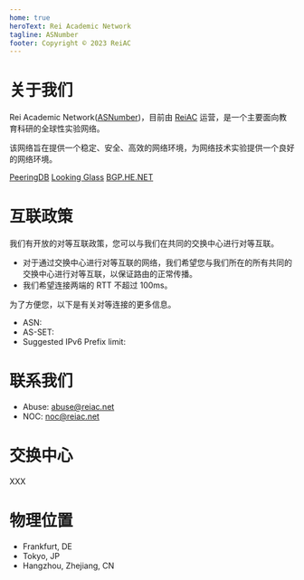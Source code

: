 ```yaml
---
home: true
heroText: Rei Academic Network
tagline: ASNumber
footer: Copyright © 2023 ReiAC
---
```


# 关于我们
Rei Academic Network([ASNumber](https://bgp.he.net/ASNumber))，目前由 [ReiAC](https://rei.ac) 运营，是一个主要面向教育科研的全球性实验网络。

该网络旨在提供一个稳定、安全、高效的网络环境，为网络技术实验提供一个良好的网络环境。

[PeeringDB](https://www.peeringdb.com/net/ASNumber) [Looking Glass](https://lg.reiac.net) [BGP.HE.NET](https://bgp.he.net/ASNumber)

# 互联政策

我们有开放的对等互联政策，您可以与我们在共同的交换中心进行对等互联。

- 对于通过交换中心进行对等互联的网络，我们希望您与我们所在的所有共同的交换中心进行对等互联，以保证路由的正常传播。
- 我们希望连接两端的 RTT 不超过 100ms。

为了方便您，以下是有关对等连接的更多信息。

- ASN: 
- AS-SET: 
- Suggested IPv6 Prefix limit: 

# 联系我们

- Abuse: [abuse@reiac.net](mailto:abuse@reiac.net)
- NOC: [noc@reiac.net](mailto:noc@reiac.net)

# 交换中心

XXX

# 物理位置

- Frankfurt, DE
- Tokyo, JP
- Hangzhou, Zhejiang, CN